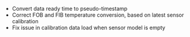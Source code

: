 - Convert data ready time to pseudo-timestamp
- Correct FOB and FIB temperature conversion, based on latest sensor calibration
- Fix issue in calibration data load when sensor model is empty